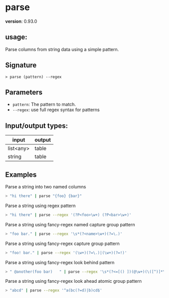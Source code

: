 # parse

**version**: 0.93.0

## **usage**:

Parse columns from string data using a simple pattern.

## Signature

`> parse (pattern) --regex`

## Parameters

- `pattern`: The pattern to match.
- `--regex`: use full regex syntax for patterns

## Input/output types:

| input       | output |
| ----------- | ------ |
| list\<any\> | table  |
| string      | table  |

## Examples

Parse a string into two named columns

```bash
> "hi there" | parse "{foo} {bar}"
```

Parse a string using regex pattern

```bash
> "hi there" | parse --regex '(?P<foo>\w+) (?P<bar>\w+)'
```

Parse a string using fancy-regex named capture group pattern

```bash
> "foo bar." | parse --regex '\s*(?<name>\w+)(?=\.)'
```

Parse a string using fancy-regex capture group pattern

```bash
> "foo! bar." | parse --regex '(\w+)(?=\.)|(\w+)(?=!)'
```

Parse a string using fancy-regex look behind pattern

```bash
> " @another(foo bar)   " | parse --regex '\s*(?<=[() ])(@\w+)(\([^)]*\))?\s*'
```

Parse a string using fancy-regex look ahead atomic group pattern

```bash
> "abcd" | parse --regex '^a(bc(?=d)|b)cd$'
```
